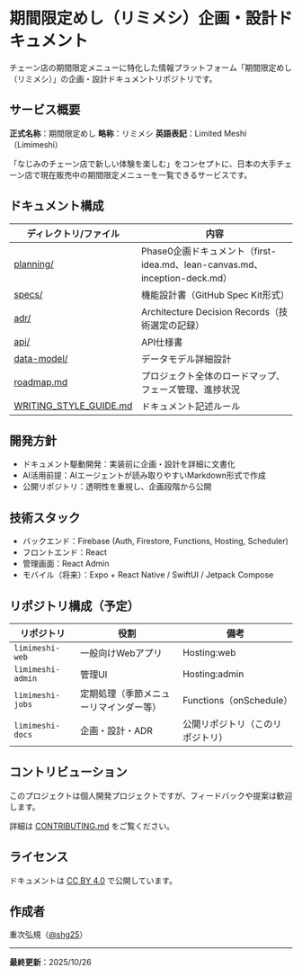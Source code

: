# 期間限定めし（リミメシ）企画・設計ドキュメント

チェーン店の期間限定メニューに特化した情報プラットフォーム「期間限定めし（リミメシ）」の企画・設計ドキュメントリポジトリです。

## サービス概要

**正式名称**：期間限定めし
**略称**：リミメシ
**英語表記**：Limited Meshi（Limimeshi）

「なじみのチェーン店で新しい体験を楽しむ」をコンセプトに、日本の大手チェーン店で現在販売中の期間限定メニューを一覧できるサービスです。

## ドキュメント構成

| ディレクトリ/ファイル | 内容 |
|-----------|------|
| [planning/](./planning/) | Phase0企画ドキュメント（first-idea.md、lean-canvas.md、inception-deck.md） |
| [specs/](./specs/) | 機能設計書（GitHub Spec Kit形式） |
| [adr/](./adr/) | Architecture Decision Records（技術選定の記録） |
| [api/](./api/) | API仕様書 |
| [data-model/](./data-model/) | データモデル詳細設計 |
| [roadmap.md](./roadmap.md) | プロジェクト全体のロードマップ、フェーズ管理、進捗状況 |
| [WRITING_STYLE_GUIDE.md](./WRITING_STYLE_GUIDE.md) | ドキュメント記述ルール |

## 開発方針

- ドキュメント駆動開発：実装前に企画・設計を詳細に文書化
- AI活用前提：AIエージェントが読み取りやすいMarkdown形式で作成
- 公開リポジトリ：透明性を重視し、企画段階から公開

## 技術スタック

- バックエンド：Firebase (Auth, Firestore, Functions, Hosting, Scheduler)
- フロントエンド：React
- 管理画面：React Admin
- モバイル（将来）：Expo + React Native / SwiftUI / Jetpack Compose

## リポジトリ構成（予定）

| リポジトリ | 役割 | 備考 |
|-------------|------|------|
| `limimeshi-web` | 一般向けWebアプリ | Hosting:web |
| `limimeshi-admin` | 管理UI | Hosting:admin |
| `limimeshi-jobs` | 定期処理（季節メニューリマインダー等） | Functions（onSchedule） |
| `limimeshi-docs` | 企画・設計・ADR | 公開リポジトリ（このリポジトリ） |

## コントリビューション

このプロジェクトは個人開発プロジェクトですが、フィードバックや提案は歓迎します。

詳細は [CONTRIBUTING.md](./CONTRIBUTING.md) をご覧ください。

## ライセンス

ドキュメントは [CC BY 4.0](https://creativecommons.org/licenses/by/4.0/) で公開しています。

## 作成者

重次弘規（[@shg25](https://github.com/shg25)）

---

**最終更新**：2025/10/26
